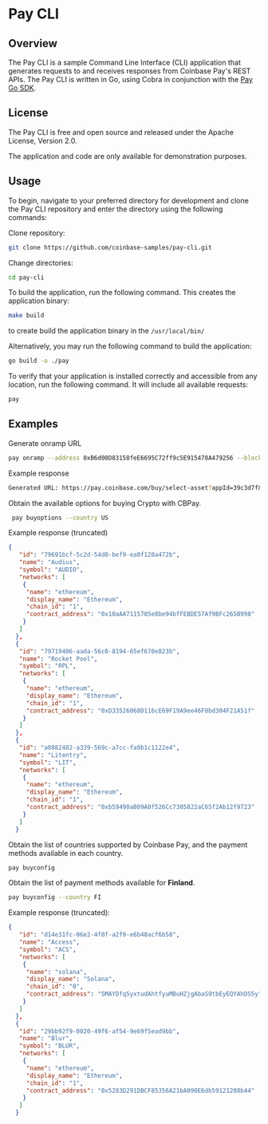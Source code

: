 # Pay CLI

## Overview

The Pay CLI is a sample Command Line Interface (CLI) application that generates requests to and receives responses from Coinbase Pay's REST APIs. The Pay CLI is written in Go, using Cobra in conjunction with the [Pay Go SDK](https://github.com/coinbase-samples/pay-sdk-go).

## License

The Pay CLI is free and open source and released under the Apache License, Version 2.0.

The application and code are only available for demonstration purposes.

## Usage

To begin, navigate to your preferred directory for development and clone the Pay CLI repository and enter the directory using the following commands:

Clone repository:

```bash
git clone https://github.com/coinbase-samples/pay-cli.git
```

Change directories:

```bash
cd pay-cli
```

To build the application, run the following command. This creates the application binary:

```bash
make build
```

to create build the application binary in the `/usr/local/bin/`

Alternatively, you may run the following command to build the application:

```bash
go build -o ./pay

```

To verify that your application is installed correctly and accessible from any location, run the following command. It will include all available requests:

```bash
pay
```

## Examples

Generate onramp URL

```bash
pay onramp --address 0xB6d00D83158feE6695C72ff9c5E915478A479256 --blockchains base --assets usdc
```

Example response

```bash
Generated URL: https://pay.coinbase.com/buy/select-asset?appId=39c3d7f8-c205-463b-a54b-4279a5063977&destinationWallets=%5B%7B%22address%22%3A%220xB6d00D83158feE6695C72ff9c5E915478A479256%22%2C%22blockchains%22%3A%5B%22base%22%5D%2C%22assets%22%3A%5B%22usdc%22%5D%7D%5D
```

Obtain the available options for buying Crypto with CBPay.

```bash
 pay buyoptions --country US
```

Example response (truncated)

```json
{
   "id": "79691bcf-5c2d-54d0-bef9-ea0f128a472b",
   "name": "Audius",
   "symbol": "AUDIO",
   "networks": [
    {
     "name": "ethereum",
     "display_name": "Ethereum",
     "chain_id": "1",
     "contract_address": "0x18aAA7115705e8be94bfFEBDE57Af9BFc265B998"
    }
   ]
  },
  {
   "id": "79719406-aada-56c0-8194-65ef670e823b",
   "name": "Rocket Pool",
   "symbol": "RPL",
   "networks": [
    {
     "name": "ethereum",
     "display_name": "Ethereum",
     "chain_id": "1",
     "contract_address": "0xD33526068D116cE69F19A9ee46F0bd304F21A51f"
    }
   ]
  },
  {
   "id": "a0882482-a339-569c-a7cc-fa9b1c1122e4",
   "name": "Litentry",
   "symbol": "LIT",
   "networks": [
    {
     "name": "ethereum",
     "display_name": "Ethereum",
     "chain_id": "1",
     "contract_address": "0xb59490aB09A0f526Cc7305822aC65f2Ab12f9723"
    }
   ]
  }
```

Obtain the list of countries supported by Coinbase Pay, and the payment methods available in each country.

```bash
pay buyconfig
```

Obtain the list of payment methods available for **Finland**.

```bash
pay buyconfig --country FI
```

Example response (truncated):

```json
{
   "id": "d14e31fc-06e2-4f0f-a2f9-e6b48acf6b58",
   "name": "Access",
   "symbol": "ACS",
   "networks": [
    {
     "name": "solana",
     "display_name": "Solana",
     "chain_id": "0",
     "contract_address": "5MAYDfq5yxtudAhtfyuMBuHZjgAbaS9tbEyEQYAhDS5y"
    }
   ]
  },
  {
   "id": "29bb92f9-0020-49f6-af54-9e69f5ead9bb",
   "name": "Blur",
   "symbol": "BLUR",
   "networks": [
    {
     "name": "ethereum",
     "display_name": "Ethereum",
     "chain_id": "1",
     "contract_address": "0x5283D291DBCF85356A21bA090E6db59121208b44"
    }
   ]
  }
```
